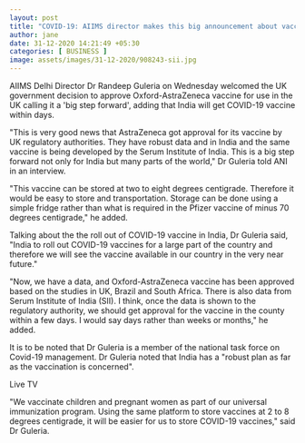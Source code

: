 ```yaml
---
layout: post
title: "COVID-19: AIIMS director makes this big announcement about vaccine in India"
author: jane 
date: 31-12-2020 14:21:49 +05:30 
categories: [ BUSINESS ] 
image: assets/images/31-12-2020/908243-sii.jpg
---
```

AIIMS Delhi Director Dr Randeep Guleria on Wednesday welcomed the UK government decision to approve Oxford-AstraZeneca vaccine for use in the UK calling it a 'big step forward', adding that India will get COVID-19 vaccine within days.

"This is very good news that AstraZeneca got approval for its vaccine by UK regulatory authorities. They have robust data and in India and the same vaccine is being developed by the Serum Institute of India. This is a big step forward not only for India but many parts of the world," Dr Guleria told ANI in an interview.

"This vaccine can be stored at two to eight degrees centigrade. Therefore it would be easy to store and transportation. Storage can be done using a simple fridge rather than what is required in the Pfizer vaccine of minus 70 degrees centigrade," he added.

Talking about the the roll out of COVID-19 vaccine in India, Dr Guleria said, "India to roll out COVID-19 vaccines for a large part of the country and therefore we will see the vaccine available in our country in the very near future."

"Now, we have a data, and Oxford-AstraZeneca vaccine has been approved based on the studies in UK, Brazil and South Africa. There is also data from Serum Institute of India (SII). I think, once the data is shown to the regulatory authority, we should get approval for the vaccine in the county within a few days. I would say days rather than weeks or months," he added.

It is to be noted that Dr Guleria is a member of the national task force on Covid-19 management. Dr Guleria noted that India has a "robust plan as far as the vaccination is concerned".

Live TV

"We vaccinate children and pregnant women as part of our universal immunization program. Using the same platform to store vaccines at 2 to 8 degrees centigrade, it will be easier for us to store COVID-19 vaccines," said Dr Guleria.